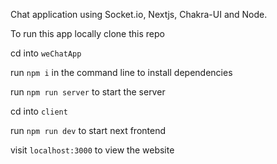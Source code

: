 Chat application using Socket.io, Nextjs, Chakra-UI and Node.

To run this app locally clone this repo

cd into `weChatApp`

run `npm i` in the command line to install dependencies

run `npm run server` to start the server

cd into `client` 

run `npm run dev` to start next frontend

visit `localhost:3000` to view the website
